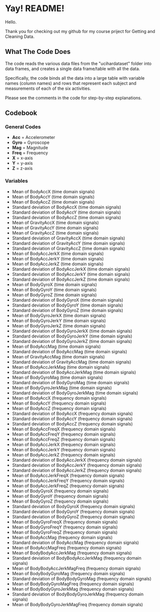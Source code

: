 # Yay! README!

Hello.

Thank you for checking out my github for my course priject for Getting and Cleaning Data.

## What The Code Does

The code reads the various data files from the "ucihardataset" folder into data frames, and creates a single data frame/table with all the data.

Specifically, the code binds all the data into a large table with variable names (column names) and rows that represent each subject and measurements of each of the six activities.

Please see the comments in the code for step-by-step explanations.


## Codebook

### General Codes
* **Acc** = Accelerometer
* **Gyro** = Gyroscope
* **Mag** = Magnitude
* **Freq** = Frequency
* **X** = x-axis
* **Y** = y-axis
* **Z** = z-axis

### Variables
* Mean of BodyAccX (time domain signals)* Mean of BodyAccY (time domain signals)* Mean of BodyAccZ (time domain signals)* Standard deviation of BodyAccX (time domain signals)* Standard deviation of BodyAccY (time domain signals)* Standard deviation of BodyAccZ (time domain signals)* Mean of GravityAccX (time domain signals)* Mean of GravityAccY (time domain signals)* Mean of GravityAccZ (time domain signals)* Standard deviation of GravityAccX (time domain signals)* Standard deviation of GravityAccY (time domain signals)* Standard deviation of GravityAccZ (time domain signals)* Mean of BodyAccJerkX (time domain signals)* Mean of BodyAccJerkY (time domain signals)* Mean of BodyAccJerkZ (time domain signals)* Standard deviation of BodyAccJerkX (time domain signals)* Standard deviation of BodyAccJerkY (time domain signals)* Standard deviation of BodyAccJerkZ (time domain signals)* Mean of BodyGyroX (time domain signals)* Mean of BodyGyroY (time domain signals)* Mean of BodyGyroZ (time domain signals)* Standard deviation of BodyGyroX (time domain signals)* Standard deviation of BodyGyroY (time domain signals)* Standard deviation of BodyGyroZ (time domain signals)* Mean of BodyGyroJerkX (time domain signals)* Mean of BodyGyroJerkY (time domain signals)* Mean of BodyGyroJerkZ (time domain signals)* Standard deviation of BodyGyroJerkX (time domain signals)* Standard deviation of BodyGyroJerkY (time domain signals)* Standard deviation of BodyGyroJerkZ (time domain signals)* Mean of BodyAccMag (time domain signals)* Standard deviation of BodyAccMag (time domain signals)* Mean of GravityAccMag (time domain signals)* Standard deviation of GravityAccMag (time domain signals)* Mean of BodyAccJerkMag (time domain signals)* Standard deviation of BodyAccJerkMag (time domain signals)* Mean of BodyGyroMag (time domain signals)* Standard deviation of BodyGyroMag (time domain signals)* Mean of BodyGyroJerkMag (time domain signals)* Standard deviation of BodyGyroJerkMag (time domain signals)* Mean of BodyAccX (frequency domain signals)* Mean of BodyAccY (frequency domain signals)* Mean of BodyAccZ (frequency domain signals)* Standard deviation of BodyAccX (frequency domain signals)* Standard deviation of BodyAccY (frequency domain signals)* Standard deviation of BodyAccZ (frequency domain signals)* Mean of BodyAccFreqX (frequency domain signals)* Mean of BodyAccFreqY (frequency domain signals)* Mean of BodyAccFreqZ (frequency domain signals)* Mean of BodyAccJerkX (frequency domain signals)* Mean of BodyAccJerkY (frequency domain signals)* Mean of BodyAccJerkZ (frequency domain signals)* Standard deviation of BodyAccJerkX (frequency domain signals)* Standard deviation of BodyAccJerkY (frequency domain signals)* Standard deviation of BodyAccJerkZ (frequency domain signals)* Mean of BodyAccJerkFreqX (frequency domain signals)* Mean of BodyAccJerkFreqY (frequency domain signals)* Mean of BodyAccJerkFreqZ (frequency domain signals)* Mean of BodyGyroX (frequency domain signals)* Mean of BodyGyroY (frequency domain signals)* Mean of BodyGyroZ (frequency domain signals)* Standard deviation of BodyGyroX (frequency domain signals)* Standard deviation of BodyGyroY (frequency domain signals)* Standard deviation of BodyGyroZ (frequency domain signals)* Mean of BodyGyroFreqX (frequency domain signals)* Mean of BodyGyroFreqY (frequency domain signals)* Mean of BodyGyroFreqZ (frequency domain signals)* Mean of BodyAccMag (frequency domain signals)* Standard deviation of BodyAccMag (frequency domain signals)* Mean of BodyAccMagFreq (frequency domain signals)* Mean of BodyBodyAccJerkMag (frequency domain signals)* Standard deviation of BodyBodyAccJerkMag (frequency domain signals)* Mean of BodyBodyAccJerkMagFreq (frequency domain signals)* Mean of BodyBodyGyroMag (frequency domain signals)* Standard deviation of BodyBodyGyroMag (frequency domain signals)* Mean of BodyBodyGyroMagFreq (frequency domain signals)* Mean of BodyBodyGyroJerkMag (frequency domain signals)* Standard deviation of BodyBodyGyroJerkMag (frequency domain signals)* Mean of BodyBodyGyroJerkMagFreq (frequency domain signals)